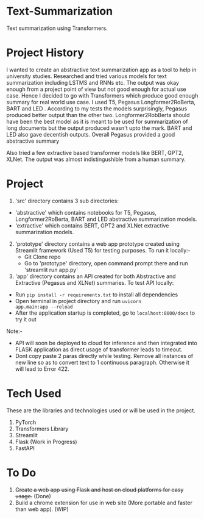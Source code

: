 # Text-Summarization
Text summarization using Transformers. 

# Project History
I wanted to create an abstractive text summarization app as a tool to help in university studies. Researched and tried various models for text summarization including LSTMS and RNNs etc. The output was okay enough from a project point of view but not good enough for actual use case.
Hence I decided to go with Transformers which produce good enough summary for real world use case. I used T5, Pegasus Longformer2RoBerta, BART and LED . According to my tests the models surprisingly, Pegasus produced  better output than the other two. Longformer2RobBerta should have been the best model as it is meant to be used for summarization of long documents but the output produced wasn't upto the mark. BART and LED also gave decentish outputs. Overall Pegasus provided a good abstractive summary

Also tried a few extractive based transformer models like BERT, GPT2, XLNet. The output was almost indistingushible from a human summary.

# Project
1. 'src' directory contains 3 sub directories:
- 'abstractive' which contains notebooks for T5, Pegasus, Longformer2RoBerta, BART and LED abstractive summarization models.
- 'extractive' which contains BERT, GPT2 and XLNet extractive summarization models.
2. 'prototype' directory contains a web app prototype created using Streamlit framework (Used T5) for testing purposes. To run it locally:-
    - Git Clone repo
    - Go to 'prototype' directory, open command prompt there and run 'streamlit run app.py'
3. 'app' directory contains an API created for both Abstractive and Extractive (Pegasus and XLNet) summaries. To test API locally:
- Run <code>pip install -r requirements.txt</code> to install all dependencies
- Open terminal in project directory and run <code>uvicorn app.main:app --reload</code>
- After the application startup is completed, go to <code>localhost:8000/docs</code> to try it out

Note:- 
- API will soon be deployed to cloud for inference and then integrated into FLASK application as direct usage of transformer leads to timeout.
- Dont copy paste 2 paras directly while testing. Remove all instances of new line so as to convert text to 1 continuous paragraph. Otherwise it will lead to Error 422. 

# Tech Used 
These are the libraries and technologies used or will be used in the project.
1. PyTorch 
2. Transformers Library
3. Streamlit
4. Flask (Work in Progress)
5. FastAPI

# To Do
1. ~~Create a web app using Flask and host on cloud platforms for easy usage.~~ (Done)
2. Build a chrome extension for use in web site (More portable and faster than web app). (WIP)
